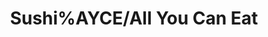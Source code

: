 ---
layout: place
title: "Sushi%AYCE/All You Can Eat"
permalink: /washington/seattle/sushi-ayce-all-you-can-eat.html
stateAbbr: WA
stateName: Washington
cityName: Seattle
place_id: ChIJqxb_7GhrkFQRvomAw9GALrM
photos:
  - name: >-
      places/ChIJqxb_7GhrkFQRvomAw9GALrM/photos/AeeoHcL2YWmZho9PSOZ4G5Ul8C68ipKdZlPkVes5hNpYNEEdFrqBQoQqyKgPbgxEZ4uUjFeg42urYMPMeIkqch8EwxwFi6tdRJPjoDmXrfUeZsgSAqT1anuQopw_f0Qfj4pqxHDKWcAZQAAmhDgZLnbqVeWojmGxs6NBhoCKcCtWYzBa1oQDu3-oRpg5exNXh0nDQd0jHYYfUSc_6MOhOi_LmtI-n2e08B0MrqV-eJXKqkU1p_YumqoSPYhRjhafTGa2eij0ExEryUi0Nkb2WzLJptRibrtYDkD-CHzrQ6oj1R3Sf19ayzVeFCTpGrlaMVhrU1gUWkPjsDEexqoaB4WI15CjzhBt4bBmDs5qNvf0sT7G5_oAAu3Y9Do_kQJwQKK6rc3j28zNPfOjvrAu-cdqAeeQRd7zeNlSS39e5P4rfquexQ
    widthPx: 1000
    heightPx: 750
    authorAttributions:
      - displayName: Teddy Kasteel
        uri: https://maps.google.com/maps/contrib/114880288396586732769
        photoUri: >-
          https://lh3.googleusercontent.com/a-/ALV-UjV3J4j92C4bkR9cTcRMoIL5IcZTqhUNS8RAq0f-uRd_Q6nRv1csJw=s100-p-k-no-mo
    flagContentUri: >-
      https://www.google.com/local/imagery/report/?cb_client=maps_api_places.places_api&image_key=!1e10!2sCIHM0ogKEICAgID7yPS3BA&hl=en-US
    googleMapsUri: >-
      https://www.google.com/maps/place//data=!3m4!1e2!3m2!1sCIHM0ogKEICAgID7yPS3BA!2e10!4m2!3m1!1s0x54906b68ecff16ab:0xb32e80d1c38089be
  - name: >-
      places/ChIJqxb_7GhrkFQRvomAw9GALrM/photos/AeeoHcLkfiVluroMCFiPm-Uaf7AY8UKn1PHcPCJlzaHGhvIMopVcH5gf5mvmbzBF_JvrGTU31HUdQ9sugOyXAVu8guLGxfPZdUra23hNpM3H9sTDSzfEoz7j7-yw86iSLVdQTjM0i9YtS8eeDYVmc47OWEf-YLUyroieolkM7EobT6uHrPxHttoS-7g53oFDfW0947Hw1AJVD1WefI3fhHLiC8j3FPVuxEcPTLuMKjEoddqEF35Ali1J-QK25hst6mvB5rZY2CCzA1bI4hqrYR30_GrXQQ3XBp9aGjQ2zIiGDU2FRA
    widthPx: 4032
    heightPx: 3024
    authorAttributions:
      - displayName: Sushi%AYCE/All You Can Eat
        uri: https://maps.google.com/maps/contrib/104063416280927375555
        photoUri: >-
          https://lh3.googleusercontent.com/a-/ALV-UjXPUTmGUGgKMyMlJpOY5161xEyLH7KFA2KfsL4C2DSo2cbCWQg=s100-p-k-no-mo
    flagContentUri: >-
      https://www.google.com/local/imagery/report/?cb_client=maps_api_places.places_api&image_key=!1e10!2sAF1QipN__aukpyPFjJwKMMM6FvZExH5YQWS0UNv2LCgR&hl=en-US
    googleMapsUri: >-
      https://www.google.com/maps/place//data=!3m4!1e2!3m2!1sAF1QipN__aukpyPFjJwKMMM6FvZExH5YQWS0UNv2LCgR!2e10!4m2!3m1!1s0x54906b68ecff16ab:0xb32e80d1c38089be
  - name: >-
      places/ChIJqxb_7GhrkFQRvomAw9GALrM/photos/AeeoHcIDKcDXKyZ-LFPgD3Gpi9_uumU34zHV8v4cpwlrl7X6C-QX1memRocLYnUzj2W7jGb3YaDcJc-pplVslrjHBcUuWn_zd3MzB9-4ZiT1toHzPaXycbyGpZOzwN8AXkgpGYAMNHNZu8SOVxQsqhWKIM0BvaKX8yA3CuPoLR21FQcvyeNDju6rlzvIw7xPFimD26VnPPV1K_4PpLzMRmBGgwgpw82lasrgV1GYFMB3T9zZHepdqhMeGaezOTCXiopFBsqDm5JZtz-_EJQLEmmqT4W6akEYkhzTS3Pw6jrY0ujosvzogv3QUzOJYB5rZOw9EUx5fPArPjMDhubYLM8skk7CtuOzYEGIaGhAdeOmnDYY41Diy497rd5mrocgfCMJvf8gnfKq172zSNA9hSO6ece4RzOjAl_VrAm_NjnfPWIAvgi1
    widthPx: 3024
    heightPx: 4032
    authorAttributions:
      - displayName: Jouhanna Austin
        uri: https://maps.google.com/maps/contrib/100813562980925373178
        photoUri: >-
          https://lh3.googleusercontent.com/a-/ALV-UjU8WHD2xqWF-_hGhKgqFPXZ8007JWJvUPFqLchAlO7NJFu_9Z4=s100-p-k-no-mo
    flagContentUri: >-
      https://www.google.com/local/imagery/report/?cb_client=maps_api_places.places_api&image_key=!1e10!2sCIHM0ogKEICAgMDwqszXpgE&hl=en-US
    googleMapsUri: >-
      https://www.google.com/maps/place//data=!3m4!1e2!3m2!1sCIHM0ogKEICAgMDwqszXpgE!2e10!4m2!3m1!1s0x54906b68ecff16ab:0xb32e80d1c38089be
  - name: >-
      places/ChIJqxb_7GhrkFQRvomAw9GALrM/photos/AeeoHcKVM0BXbNEWBPxHEkOhA0gWpVI45OEjrRppdxNT8GwdKSD-sQ-D2pqAFVaEv4ZyJJ6wpoo2LJK72UzPWXx7Z2Q9yS828OfNMC5uzavevv_D5eALUcVY77dR0HDppkliA9Cd7OLJ55ee2_ldB6VULfyhwxzQjg0XZAELU0zB9qZQpNT6eTVu6MWGNjOld1k1P90B9Z03QGXOIoT_YyTVOgRzUaarZ2Jl5DNQinbG67nDvURxc3eJmig-6O_8zRNRZdYgW2S-HnUm1dPMMP9O0xQeQXFmlsdZJcGD3H8PgYVhim8NzNL128s1xY2pAFdHWDImqdo9lmzhq9cPI-7fRzk6BaiuIOyFVhh5Q1lYwvgxy4pTJNDSFL_LFAIP5hzy6Vn1JYnu5Y-4mUlJX6HvnG3RVW2UNo5sUMoIHZFPylIfXsQJ
    widthPx: 4800
    heightPx: 3600
    authorAttributions:
      - displayName: Stacey L.
        uri: https://maps.google.com/maps/contrib/106180889044879860604
        photoUri: >-
          https://lh3.googleusercontent.com/a-/ALV-UjWnl6b8Iz1b0jhBKs1L3mqAcraHZsnzlOu1HGl-usn4nl69TYZAIw=s100-p-k-no-mo
    flagContentUri: >-
      https://www.google.com/local/imagery/report/?cb_client=maps_api_places.places_api&image_key=!1e10!2sCIHM0ogKEICAgIC3lP7H4wE&hl=en-US
    googleMapsUri: >-
      https://www.google.com/maps/place//data=!3m4!1e2!3m2!1sCIHM0ogKEICAgIC3lP7H4wE!2e10!4m2!3m1!1s0x54906b68ecff16ab:0xb32e80d1c38089be
  - name: >-
      places/ChIJqxb_7GhrkFQRvomAw9GALrM/photos/AeeoHcI_4LAS3-Q5R1EHJRJOkSAfFe-ICRanbr52Ew3tK9bAJOFW0XmxcRiozK59FHylb5dB3CJ-Yqj26Bvew-tzQPDtu85egtTT9ejGRW0zy--rTad01GhH1SL81H9QUt7IF31taU6VO68808ymWwCi3hY7P6a6VPCxa9T6d_AwfxeepQJvqPRwLHPMq1BS38LeyDQ_ZlmDUbvRpfQeFuivbStvP_Q0Dm67S2yjNu6EHoCVHXf-HbnVQKcnqBFXaO4H-ytCQO1ayOAXfFKcBNQn_wRYMFr38Qz1FvucNArN7gZjJwFFa7QM5d0tqYgeNZ1dhvUxIry5KCxNEVkjRSYGlR-JXZ5kwOFEhOmxohrA3ar2LDlGEeXGGS6LAqkGOk-SLy1iayWlxutCnAAF_CLQUsuw6jQkLsRNlmqxUQlcuDWrCZo
    widthPx: 3024
    heightPx: 4032
    authorAttributions:
      - displayName: Emily Billow
        uri: https://maps.google.com/maps/contrib/116429836595025167500
        photoUri: >-
          https://lh3.googleusercontent.com/a-/ALV-UjWxR21SiePG5jJDdO5NYlk6KtGTcmKhGrGkMF3ZSitWeHTAMys=s100-p-k-no-mo
    flagContentUri: >-
      https://www.google.com/local/imagery/report/?cb_client=maps_api_places.places_api&image_key=!1e10!2sCIHM0ogKEICAgMDwhdfD9AE&hl=en-US
    googleMapsUri: >-
      https://www.google.com/maps/place//data=!3m4!1e2!3m2!1sCIHM0ogKEICAgMDwhdfD9AE!2e10!4m2!3m1!1s0x54906b68ecff16ab:0xb32e80d1c38089be
  - name: >-
      places/ChIJqxb_7GhrkFQRvomAw9GALrM/photos/AeeoHcL3dPUH8nDMUv9CdKpgM2Nqt3RQUi2FcYvL0wVWLzJz0KwsTjaRwIYiZORTp79UDG8Z15Kyr-8x-c2eDJ8D9rtf-NTHoW5pGFDi1CP36GMyiPbXsnAMGZOU_EyWeteuChB2jUlo32xES2sB3ggMcoMQJ1oGy346ayFF3M6yhBWkCBh7eGssFAEyyqX4KzQeYNnXdbC3iYxwdWp-_FxMcpnZ9P9rC4TwyERW0jUGPmGZui98uJoVrSXAJnEs6-TYbGWYwJGF7z6oXkjaYrYY_-9_M-1vnuTFa-lzUMCsBqcoW3hAYe3tx43HficlAdj0rX49V077PUZ2gy8OqMbZ_qHdNzinc4KRfc91Nm6mJvCKm3BnpqAm0LBgubLLtku2NUJ8blzCbkL_8iFpoOp4iSaBNDyJzw-D6YVvMsxgcFWUD_6U
    widthPx: 4032
    heightPx: 3024
    authorAttributions:
      - displayName: Kaylea Campbell
        uri: https://maps.google.com/maps/contrib/116581518354082704425
        photoUri: >-
          https://lh3.googleusercontent.com/a-/ALV-UjXqiKicqdrInPSJH5bCHICZ3kDJgTe-pbK0Hlm9C3GmHvZDf6Gp8A=s100-p-k-no-mo
    flagContentUri: >-
      https://www.google.com/local/imagery/report/?cb_client=maps_api_places.places_api&image_key=!1e10!2sCIHM0ogKEICAgIDnrq3CrAE&hl=en-US
    googleMapsUri: >-
      https://www.google.com/maps/place//data=!3m4!1e2!3m2!1sCIHM0ogKEICAgIDnrq3CrAE!2e10!4m2!3m1!1s0x54906b68ecff16ab:0xb32e80d1c38089be
  - name: >-
      places/ChIJqxb_7GhrkFQRvomAw9GALrM/photos/AeeoHcKxYpnKfYuwvP6j6u3JCNmabxOgFhT4xlZ878MzbMOj0bzOQvvibute_41A8WjNKot6qNVl-uV1ir9TMioGfrr36LiRV_KuSmbmjtAVif1Y9EJHDf4lz4tpgV31YK_6z6YdiQKMXL1qP0XvXRYM-8gCZpwQYTSB5kaLUlE8k2u8vfSZTMVFNScgCDhfnQ6VfE2BgKd4gx7PLuWsl8dbJNnwvJXkNZf0KHervtVGu3yXYFqV4wleVu8crgSLl6l4oeNOI3mA0ya_ays43hPzD9A7gZhNsFI2msgFlk3cXbe8EA
    widthPx: 3200
    heightPx: 4800
    authorAttributions:
      - displayName: Sushi%AYCE/All You Can Eat
        uri: https://maps.google.com/maps/contrib/104063416280927375555
        photoUri: >-
          https://lh3.googleusercontent.com/a-/ALV-UjXPUTmGUGgKMyMlJpOY5161xEyLH7KFA2KfsL4C2DSo2cbCWQg=s100-p-k-no-mo
    flagContentUri: >-
      https://www.google.com/local/imagery/report/?cb_client=maps_api_places.places_api&image_key=!1e10!2sAF1QipPkgIcW9sGEk-JDzqPDOxKR8NpTIevUR3uE8quX&hl=en-US
    googleMapsUri: >-
      https://www.google.com/maps/place//data=!3m4!1e2!3m2!1sAF1QipPkgIcW9sGEk-JDzqPDOxKR8NpTIevUR3uE8quX!2e10!4m2!3m1!1s0x54906b68ecff16ab:0xb32e80d1c38089be
  - name: >-
      places/ChIJqxb_7GhrkFQRvomAw9GALrM/photos/AeeoHcJhjvJOxHU8ELW7hRnxtkt3ILbtDHNugGXsZDd3Ss2g9HZ74upNp45tHo41Ca_sSc1lcqAvX0nR3H1JV6TWMixLJecYCdFbYTX2l6_7W9-MJKhC3DGZBX9b_qH1g-nvrb2xVVsUl6EcQ9UYrUgT541R0uBskWCEGMmCuZMp5L7RHRaKkStYV8gsegk0F25cOGULx9c4Xwbp0AJ8iHEDxRNVyxYVBuViQg3qR2sqo4S5WTfd3ytjhG4F8AEtukDYt-eYpJr21aeJUB27IvNiSTZKlqfhhItU0GRe-gAClfh3Z_4169PNCfuhUKTHxGfSWWpepvm11s_rP9PCNOL7gA4JKRPSJIfuxyT5Zs8cf8E0kirljQaBSoJ2Y3fazgLGepFmtrDq2WRf6xw3rFIxGyy5peacCBO4jWIKdEmi9OoEu558
    widthPx: 4800
    heightPx: 3600
    authorAttributions:
      - displayName: Stephen Kuhleman
        uri: https://maps.google.com/maps/contrib/104450261811538206841
        photoUri: >-
          https://lh3.googleusercontent.com/a-/ALV-UjWtf3_zUXScFjzWprNuxvi49VkW2vCRYXDxSEqUbCgaGqeRs5KGNQ=s100-p-k-no-mo
    flagContentUri: >-
      https://www.google.com/local/imagery/report/?cb_client=maps_api_places.places_api&image_key=!1e10!2sCIHM0ogKEICAgIC3_OifnwE&hl=en-US
    googleMapsUri: >-
      https://www.google.com/maps/place//data=!3m4!1e2!3m2!1sCIHM0ogKEICAgIC3_OifnwE!2e10!4m2!3m1!1s0x54906b68ecff16ab:0xb32e80d1c38089be
  - name: >-
      places/ChIJqxb_7GhrkFQRvomAw9GALrM/photos/AeeoHcLeBB9jilJG5JIvMKSxKaKpJ5X3pXTSoZUncLcUaHRFJsOAriFTDMpGKejNxM2itS62tdJrVMhMsTKc9vvtwEVxDNeCPwRt0lnnnzd7gsQO_nKa2nN6tYQU5Nbpjs2Ic0WodlO51BYLzpJ9cX-qM1UOeD-iDjZDfWnVefFLZbwFHgfkbu3e3-cskLffkp482i7i7isichSFCOaQGIH92mcsQLun4RxtnqSJjNEl8AE71EAni2XXJp1xS42xZNtOOf6OzNDK6sQ4CPfEFjZKIGY08reQUL-_Udr8SWmrLozZkeTkUKKKdgv21xU3w4fR8chpF9iJB3urqDifE28nyT0EyfiLa7KMRsVGEOILjJv9t9RAbGO6X9U5Fr1nFexNUG9T_gDgwiLYsAQVI6hm8rlZJilWqY7TPYBBEiDloliv3wxM
    widthPx: 3105
    heightPx: 2258
    authorAttributions:
      - displayName: Michelle Tang
        uri: https://maps.google.com/maps/contrib/109377494573293708930
        photoUri: >-
          https://lh3.googleusercontent.com/a-/ALV-UjUJ4hZfgpW-un_4h230ZaHPBC3WqvgFmVKtn3U2IFTNpZ8lsaw-=s100-p-k-no-mo
    flagContentUri: >-
      https://www.google.com/local/imagery/report/?cb_client=maps_api_places.places_api&image_key=!1e10!2sCIHM0ogKEICAgIDbgMXfnwE&hl=en-US
    googleMapsUri: >-
      https://www.google.com/maps/place//data=!3m4!1e2!3m2!1sCIHM0ogKEICAgIDbgMXfnwE!2e10!4m2!3m1!1s0x54906b68ecff16ab:0xb32e80d1c38089be
  - name: >-
      places/ChIJqxb_7GhrkFQRvomAw9GALrM/photos/AeeoHcKIKUyMb7-VCFQlUblAFoeFfuJtLb7AbxIYIoOOAbiHTQw2fByeJhdjgBXZmt9KPSV3UhMBs_4KoGsBwR00cVqiohi5EPjYZA0DanRfWooQAU1VD4Ke7j44Cn8OwpnyVUXxO0RWoq3uszlFRPTyywbxhjqiVSI8TUR5teaD5T2-O3OYFu1y2HYJF17iyLcUAlgGyy6NtdoLd60v95FhWYuiKZy9uGltAipQ6Q90MMwSIDMDgGATekWOKppk8N9Y7yZpTbAaIDihbrn4SVMeBEFJ_Ga-JLYVO-FQsjnW4opKJ2y5pJVJF2wxzRa0yVo4UFqMEPuadWEqEnx3xtdli9EfUngwEL-FnSgXq-J-JgV4scwzUAHorSM6FSGx7AAFJXE4op1kAdD75jUVoU3HFBJLpzoRGeowEI7SlRBRPtm_tQ
    widthPx: 2568
    heightPx: 2965
    authorAttributions:
      - displayName: Michelle Tang
        uri: https://maps.google.com/maps/contrib/109377494573293708930
        photoUri: >-
          https://lh3.googleusercontent.com/a-/ALV-UjUJ4hZfgpW-un_4h230ZaHPBC3WqvgFmVKtn3U2IFTNpZ8lsaw-=s100-p-k-no-mo
    flagContentUri: >-
      https://www.google.com/local/imagery/report/?cb_client=maps_api_places.places_api&image_key=!1e10!2sCIHM0ogKEICAgIDbgMXNXw&hl=en-US
    googleMapsUri: >-
      https://www.google.com/maps/place//data=!3m4!1e2!3m2!1sCIHM0ogKEICAgIDbgMXNXw!2e10!4m2!3m1!1s0x54906b68ecff16ab:0xb32e80d1c38089be
address: 660 S King St, Seattle, WA 98104, USA
street: 660 S King St
city: Seattle
state: WA
zip: '98104'
country: USA
neighborhood: Downtown Seattle
latitude: '47.598564'
longitude: '-122.324519'
accessibility_options:
  wheelchairAccessibleEntrance: true
  wheelchairAccessibleRestroom: true
  wheelchairAccessibleSeating: true
business_status: OPERATIONAL
name: Sushi%AYCE/All You Can Eat
google_maps_links:
  directionsUri: >-
    https://www.google.com/maps/dir//''/data=!4m7!4m6!1m1!4e2!1m2!1m1!1s0x54906b68ecff16ab:0xb32e80d1c38089be!3e0
  placeUri: https://maps.google.com/?cid=12911398820134291902
  writeAReviewUri: >-
    https://www.google.com/maps/place//data=!4m3!3m2!1s0x54906b68ecff16ab:0xb32e80d1c38089be!12e1
  reviewsUri: >-
    https://www.google.com/maps/place//data=!4m4!3m3!1s0x54906b68ecff16ab:0xb32e80d1c38089be!9m1!1b1
  photosUri: >-
    https://www.google.com/maps/place//data=!4m3!3m2!1s0x54906b68ecff16ab:0xb32e80d1c38089be!10e5
primary_type: Sushi Restaurant
opening_hours:
  regular: null
  current: null
secondary_opening_hours:
  regular:
    weekdayDescriptions: null
    type: null
  current:
    weekdayDescriptions: null
    type: null
phone: (206) 485-7027
price_level: null
price_range: $30 &ndash; $50
rating: '4.7'
rating_count: 614
website: https://www.sushiayceus.com/
description: null
reviews: null
parking_options: null
payment_options: null
allow_dogs: null
curbside_pickup: null
delivery: null
dine_in: null
good_for_children: null
good_for_groups: null
good_for_sports: null
live_music: null
menu_for_children: null
outdoor_seating: null
reservable: null
restroom: null
serves_beer: null
serves_breakfast: null
serves_brunch: null
serves_cocktails: null
serves_coffee: null
serves_dinner: null
serves_dessert: null
serves_lunch: null
serves_vegetarian_food: null
serves_wine: null
takeout: null

---